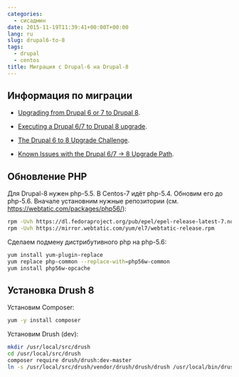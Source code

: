 ```yaml
---
categories:
  - сисадмин
date: 2015-11-19T11:39:41+00:00T+00:00
lang: ru
slug: drupal6-to-8
tags:
  - drupal
  - centos
title: Миграция с Drupal-6 на Drupal-8
---
```



## Информация по миграции ##

* [Upgrading from Drupal 6 or 7 to Drupal 8](https://www.drupal.org/upgrade/migrate).

* [Executing a Drupal 6/7 to Drupal 8 upgrade](https://www.drupal.org/node/2257723).

* [The Drupal 6 to 8 Upgrade Challenge](https://drupalwatchdog.com/blog/2014/12/drupal-upgrade-1).

* [Known Issues with the Drupal 6/7 -> 8 Upgrade Path](https://www.drupal.org/node/2167633).

<!--more-->

## Обновление PHP ##

Для Drupal-8 нужен php-5.5. В Centos-7 идёт php-5.4. Обновим его до php-5.6. Вначале установним нужные репозитории
(см. <https://webtatic.com/packages/php56/>):

```bash
rpm -Uvh https://dl.fedoraproject.org/pub/epel/epel-release-latest-7.noarch.rpm
rpm -Uvh https://mirror.webtatic.com/yum/el7/webtatic-release.rpm
```

Сделаем подмену дистрибутивного php на php-5.6:

```bash
yum install yum-plugin-replace
yum replace php-common --replace-with=php56w-common
yum install php56w-opcache
```

## Установка Drush 8 ##

Установим Composer:

```bash
yum -y install composer
```

Установим Drush (dev):

```bash
mkdir /usr/local/src/drush
cd /usr/local/src/drush
composer require drush/drush:dev-master
ln -s /usr/local/src/drush/vendor/drush/drush/drush /usr/local/bin/drush
```
